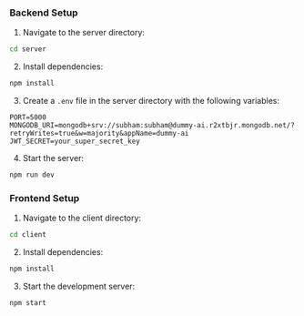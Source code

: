 

### Backend Setup

1. Navigate to the server directory:
```bash
cd server
```

2. Install dependencies:
```bash
npm install
```

3. Create a `.env` file in the server directory with the following variables:
```
PORT=5000
MONGODB_URI=mongodb+srv://subham:subham@dummy-ai.r2xtbjr.mongodb.net/?retryWrites=true&w=majority&appName=dummy-ai
JWT_SECRET=your_super_secret_key
```

4. Start the server:
```bash
npm run dev
```

### Frontend Setup

1. Navigate to the client directory:
```bash
cd client
```

2. Install dependencies:
```bash
npm install
```

3. Start the development server:
```bash
npm start
```

